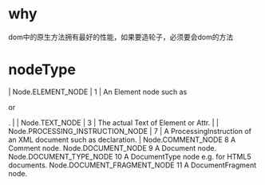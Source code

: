 # why

dom中的原生方法拥有最好的性能，如果要造轮子，必须要会dom的方法

# nodeType

| Node.ELEMENT_NODE | 1 |	An Element node such as <p> or <div>. |
| Node.TEXT_NODE | 3 | The actual Text of Element or Attr. |
| Node.PROCESSING_INSTRUCTION_NODE | 7 | A ProcessingInstruction of an XML document such as <?xml-stylesheet ... ?> declaration. |
Node.COMMENT_NODE       8	A Comment node.
Node.DOCUMENT_NODE      9	A Document node.
Node.DOCUMENT_TYPE_NODE	10	A DocumentType node e.g. <!DOCTYPE html> for HTML5 documents.
Node.DOCUMENT_FRAGMENT_NODE	11	A DocumentFragment node.
